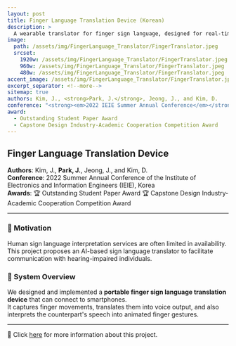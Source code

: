 ```yaml
---
layout: post
title: Finger Language Translation Device (Korean)
description: >
  A wearable translator for finger sign language, designed for real-time bidirectional communication with hearing-impaired individuals.
image:
  path: /assets/img/FingerLanguage_Translator/FingerTranslator.jpeg
  srcset:
    1920w: /assets/img/FingerLanguage_Translator/FingerTranslator.jpeg
    960w: /assets/img/FingerLanguage_Translator/FingerTranslator.jpeg
    480w: /assets/img/FingerLanguage_Translator/FingerTranslator.jpeg
accent_image: /assets/img/FingerLanguage_Translator/FingerTranslator.jpeg
excerpt_separator: <!--more-->
sitemap: true
authors: Kim, J., <strong>Park, J.</strong>, Jeong, J., and Kim, D.
conference: "<strong><em>2022 IEIE Summer Annual Conference</em></strong>: <em> The Institute of Electronics and Information Engineers, Korea</em>"
award:
  - Outstanding Student Paper Award
  - Capstone Design Industry-Academic Cooperation Competition Award
---
```


<!--more-->

## Finger Language Translation Device

**Authors**: Kim, J., <strong>Park, J.</strong>, Jeong, J., and Kim, D.  
**Conference**: 2022 Summer Annual Conference of the Institute of Electronics and Information Engineers (IEIE), Korea  
**Awards**: 🏆 Outstanding Student Paper Award 🏆 Capstone Design Industry-Academic Cooperation Competition Award

---

### 🔹 Motivation  
Human sign language interpretation services are often limited in availability. This project proposes an AI-based sign language translator to facilitate communication with hearing-impaired individuals.

### 🔹 System Overview  
We designed and implemented a **portable finger sign language translation device** that can connect to smartphones.  
It captures finger movements, translates them into voice output, and also interprets the counterpart's speech into animated finger gestures.

---

🔗 Click [here](https://scholar.google.com/citations?view_op=view_citation&hl=ko&user=JmRPuDcAAAAJ&citation_for_view=JmRPuDcAAAAJ:u-x6o8ySG0sC) for more information about this project.
